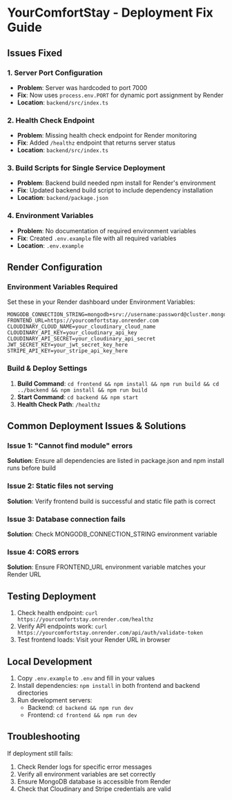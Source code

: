 # YourComfortStay - Deployment Fix Guide

## Issues Fixed

### 1. Server Port Configuration

- **Problem**: Server was hardcoded to port 7000
- **Fix**: Now uses `process.env.PORT` for dynamic port assignment by Render
- **Location**: `backend/src/index.ts`

### 2. Health Check Endpoint

- **Problem**: Missing health check endpoint for Render monitoring
- **Fix**: Added `/healthz` endpoint that returns server status
- **Location**: `backend/src/index.ts`

### 3. Build Scripts for Single Service Deployment

- **Problem**: Backend build needed npm install for Render's environment
- **Fix**: Updated backend build script to include dependency installation
- **Location**: `backend/package.json`

### 4. Environment Variables

- **Problem**: No documentation of required environment variables
- **Fix**: Created `.env.example` file with all required variables
- **Location**: `.env.example`

## Render Configuration

### Environment Variables Required

Set these in your Render dashboard under Environment Variables:

```
MONGODB_CONNECTION_STRING=mongodb+srv://username:password@cluster.mongodb.net/yourdatabase
FRONTEND_URL=https://yourcomfortstay.onrender.com
CLOUDINARY_CLOUD_NAME=your_cloudinary_cloud_name
CLOUDINARY_API_KEY=your_cloudinary_api_key
CLOUDINARY_API_SECRET=your_cloudinary_api_secret
JWT_SECRET_KEY=your_jwt_secret_key_here
STRIPE_API_KEY=your_stripe_api_key_here
```

### Build & Deploy Settings

1. **Build Command**: `cd frontend && npm install && npm run build && cd ../backend && npm install && npm run build`
2. **Start Command**: `cd backend && npm start`
3. **Health Check Path**: `/healthz`

## Common Deployment Issues & Solutions

### Issue 1: "Cannot find module" errors

**Solution**: Ensure all dependencies are listed in package.json and npm install runs before build

### Issue 2: Static files not serving

**Solution**: Verify frontend build is successful and static file path is correct

### Issue 3: Database connection fails

**Solution**: Check MONGODB_CONNECTION_STRING environment variable

### Issue 4: CORS errors

**Solution**: Ensure FRONTEND_URL environment variable matches your Render URL

## Testing Deployment

1. Check health endpoint: `curl https://yourcomfortstay.onrender.com/healthz`
2. Verify API endpoints work: `curl https://yourcomfortstay.onrender.com/api/auth/validate-token`
3. Test frontend loads: Visit your Render URL in browser

## Local Development

1. Copy `.env.example` to `.env` and fill in your values
2. Install dependencies: `npm install` in both frontend and backend directories
3. Run development servers:
   - Backend: `cd backend && npm run dev`
   - Frontend: `cd frontend && npm run dev`

## Troubleshooting

If deployment still fails:

1. Check Render logs for specific error messages
2. Verify all environment variables are set correctly
3. Ensure MongoDB database is accessible from Render
4. Check that Cloudinary and Stripe credentials are valid
